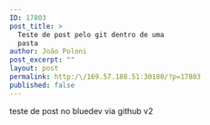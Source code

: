 ```yaml
---
ID: 17803
post_title: >
  Teste de post pelo git dentro de uma
  pasta
author: João Poloni
post_excerpt: ""
layout: post
permalink: http:/\/169.57.188.51:30180/?p=17803
published: false
---
```

teste de post no bluedev via github v2